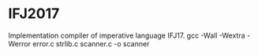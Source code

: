 # IFJ2017
Implementation compiler of imperative language IFJ17.
gcc -Wall -Wextra -Werror  error.c  strlib.c scanner.c -o scanner
